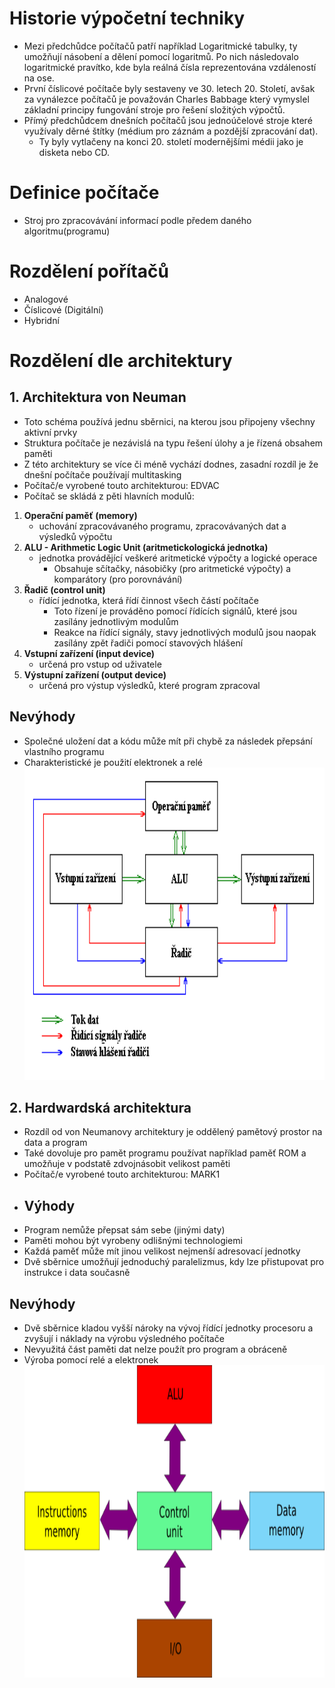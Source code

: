 # Historie výpočetní techniky
* Mezi předchůdce počítačů patří například Logaritmické tabulky, ty umožňují násobení a dělení pomocí logaritmů. Po nich následovalo logaritmické pravítko, kde byla reálná čísla reprezentována vzdáleností na ose.
* První číslicové počítače byly sestaveny ve 30. letech 20. Století, avšak za vynálezce počítačů je považován Charles Babbage který vymyslel základní principy fungování stroje pro řešení složitých výpočtů. 
* Přímý předchůdcem dnešních počítačů jsou jednoúčelové stroje které využívaly děrné štítky (médium pro záznám a pozdější zpracování dat). 
  * Ty byly vytlačeny na konci 20. století modernějšími médii jako je disketa nebo CD.
# Definice počítače
* Stroj pro zpracovávání informací podle předem daného algoritmu(programu)
# Rozdělení pořítačů
* Analogové
* Číslicové (Digitální)
* Hybridní
# Rozdělení dle architektury
## 1. Architektura von Neuman
  * Toto schéma používá jednu sběrnici, na kterou jsou připojeny všechny aktivní prvky 
  * Struktura počítače je nezávislá na typu řešení úlohy a je řízená obsahem paměti
  * Z této architektury se více či méně vychází dodnes, zasadní rozdíl je že dnešní počítače používají multitasking
  * Počítač/e vyrobené touto architekturou: EDVAC
* Počítač se skládá z pěti hlavních modulů:
1. **Operační paměť (memory)** 
    * uchování zpracovávaného programu, zpracovávaných dat a výsledků výpočtu
2. **ALU - Arithmetic Logic Unit (aritmetickologická jednotka)**
    * jednotka provádějící veškeré aritmetické výpočty a logické operace
      * Obsahuje sčítačky, násobičky (pro aritmetické výpočty) a komparátory (pro porovnávání)
3. **Řadič (control unit)**
    * řídící jednotka, která řídí činnost všech částí počítače
      * Toto řízení je prováděno pomocí řídících signálů, které jsou zasílány jednotlivým modulům 
      * Reakce na řídící signály, stavy jednotlivých modulů jsou naopak zasílány zpět řadiči pomocí stavových hlášení
4. **Vstupní zařízení (input device)**
    * určená pro vstup od uživatele
5. **Výstupní zařízení (output device)** 
    * určená pro výstup výsledků, které program zpracoval
## Nevýhody
* Společné uložení dat a kódu může mít při chybě za následek přepsání vlastního programu
* Charakteristické je použití elektronek a relé
<a target="_blank" rel="noopener noreferrer" href="https://github.com/Riyufuchi/OtazkyIKT/blob/master/Assests/Pictures/IKT/Architektura_Von_Neuman.png"><img src="https://github.com/Riyufuchi/OtazkyIKT/blob/master/Assests/Pictures/IKT/Architektura_Von_Neuman.png" alt="Architektura" height="500" style="max-width:100%;"></a>
## 2. Hardwardská architektura
* Rozdíl od von Neumanovy architektury je oddělený pamětový prostor na data a program
* Také dovoluje pro pamět programu používat například paměť ROM a umožňuje v podstatě zdvojnásobit velikost paměti
* Počítač/e vyrobené touto architekturou: MARK1
* ## Výhody
* Program nemůže přepsat sám sebe (jinými daty)
* Paměti mohou být vyrobeny odlišnými technologiemi
* Každá paměť může mít jinou velikost nejmenší adresovací jednotky 
* Dvě sběrnice umožňují jednoduchý paralelizmus, kdy lze přistupovat pro instrukce i data současně
## Nevýhody
* Dvě sběrnice kladou vyšší nároky na vývoj řídící jednotky procesoru a zvyšují i náklady na výrobu výsledného počítače
* Nevyužitá část paměti dat nelze použít pro program a obráceně
* Výroba pomocí relé a elektronek
<a target="_blank" rel="noopener noreferrer" href="https://github.com/Riyufuchi/OtazkyIKT/blob/master/Assests/Pictures/IKT/Architektura_Harward.png"><img src="https://github.com/Riyufuchi/OtazkyIKT/blob/master/Assests/Pictures/IKT/Architektura_Harward.png" alt="Architektura" height="500" style="max-width:100%;"></a>
